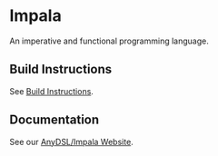 # Impala
An imperative and functional programming language.

## Build Instructions

See [Build Instructions](https://anydsl.github.io/Build-Instructions).

## Documentation

See our [AnyDSL/Impala Website](https://anydsl.github.io/Impala).
